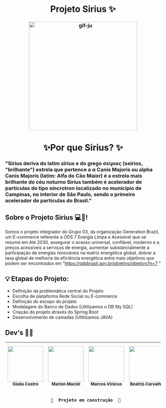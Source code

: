##
<h1 align="center"> Projeto Sirius ✨</h1>
<h3 align="center">
<img align="center"  height="350"  alt="gif-ju" src="https://media.giphy.com/media/hLYRBxb1h2jOHhZvtK/giphy.gif">

##

<h1 align="center"> ✨Por que Sirius? ✨
<h3> "Sirius deriva do latim sīrius e do grego σείριος (seirios, "brilhante") estrela que pertence a α Canis Majoris ou alpha Canis Majoris (latim: Alfa do Cão Maior) é a estrela mais brilhante do céu noturno
Sirius também é acelerador de partículas do tipo síncrotron localizado no município de Campinas, no interior de São Paulo, sendo o primeiro acelerador de partículas do Brasil."
</h3>

##


 ## Sobre o Projeto Sirius 💻🤖!
  
  Somos o projeto integrador do Grupo 03, da organização Generation Brazil, um E-commerce referente a ODS 7  Energia Limpa e Acessível que se resume em Até 2030, assegurar o acesso universal, confiável, moderno e a preços acessíveis a serviços de energia, aumentar substancialmente a participação de energias renováveis na matriz energética global,  dobrar a taxa global de melhoria da eficiência energética entre mais objetivos que podem ser encontrados em "https://odsbrasil.gov.br/objetivo/objetivo?n=7 "
 

##

## 💡 Etapas do Projeto:

-  Definição da problemática central do Projeto
-  Escolha de plataforma Rede Social ou E-commerce 
-  Definição do escopo do projeto
-  Modelagem do Banco de Dados (Ultilizamos o DB My SQL)
- Criação do projeto através do Spring Boot
- Desenvolvimento de camadas (Ultilizamos JAVA)

##

## Dev's 👨‍💻


| [<img src="https://avatars.githubusercontent.com/u/86813022?v=4" width=115><br><sub> Giulia Castro</sub>](https://github.com/GiuliaCastroo) |  [<img src="https://avatars.githubusercontent.com/u/95311071?v=4" width=115><br><sub>Marlon Maciel</sub>](https://github.com/Marlon2103) |  [<img src="https://avatars.githubusercontent.com/u/95704694?v=4" width=115><br><sub>Marcos Vinicus</sub>](https://github.com/viniciusmarkdev) | [<img src="https://avatars.githubusercontent.com/u/75185802?v=4" width=115><br><sub> Beatriz Carvalho</sub>](https://github.com/Biah98) | [<img src="https://avatars.githubusercontent.com/u/95310379?v=4" width=115><br><sub> Rodrigo Viana</sub>](https://github.com/Rodrigo667k) | [<img src="https://avatars.githubusercontent.com/u/94928551?v=4" width=115><br><sub> Alexandre Amorim</sub>](https://github.com/alexamorim17) |
| :---: | :---: | :---: | :---: | :---: | :---:

   
   <h3 align="center"> 

      🚧  Projeto em construção  🚧

   </h3>
